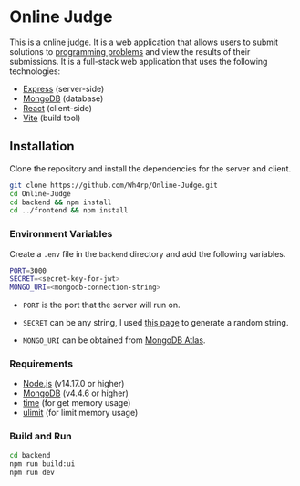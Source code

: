 # Online Judge

This is a online judge. It is a web application that allows users to submit solutions to [programming problems](https://en.wikipedia.org/wiki/Competitive_programming) and view the results of their submissions. It is a full-stack web application that uses the following technologies:

- [Express](https://expressjs.com/) (server-side)
- [MongoDB](https://www.mongodb.com/) (database)
- [React](https://reactjs.org/) (client-side)
- [Vite](https://vitejs.dev/) (build tool)

## Installation

Clone the repository and install the dependencies for the server and client.

```bash
git clone https://github.com/Wh4rp/Online-Judge.git
cd Online-Judge
cd backend && npm install
cd ../frontend && npm install
```

### Environment Variables

Create a `.env` file in the `backend` directory and add the following variables.

```bash
PORT=3000
SECRET=<secret-key-for-jwt>
MONGO_URI=<mongodb-connection-string>
```

- `PORT` is the port that the server will run on.

- `SECRET` can be any string, I used [this page](https://www.javainuse.com/jwtgenerator) to generate a random string.

- `MONGO_URI` can be obtained from [MongoDB Atlas](https://www.mongodb.com/cloud/atlas).

### Requirements

- [Node.js](https://nodejs.org/en/) (v14.17.0 or higher)
- [MongoDB](https://www.mongodb.com/) (v4.4.6 or higher)
- [time](https://www.gnu.org/software/time/) (for get memory usage)
- [ulimit](https://ss64.com/bash/ulimit.html) (for limit memory usage)

### Build and Run

```bash
cd backend
npm run build:ui
npm run dev
```
